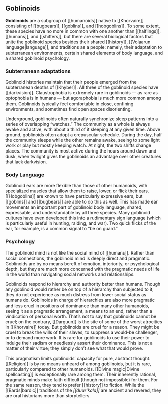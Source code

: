 ## Goblinoids

**Goblinoids** are a subgroup of [[humanoids]]
native to [[Khorvaire]] consisting of [[bugbears]],
[[goblins]], and [[hobgoblins]]. To some extent,
these species have no more in common with one
another than [[halflings]], [[humans]], and
[[shifters]], but there are several biological
factors that unite the goblinoid species besides
their shared [[history]],
[[Volaarun language|language]], and traditions as
a people: namely, their adaptation to subterranean
environments, certain shared elements of body
language, and a shared goblinoid psychology.

### Subterranean adaptations

Goblinoid histories maintain that their people
emerged from the subterranean depths of [[Khyber]].
All three of the goblinoid species have
[[darkvision]]. Claustrophobia is extremely rare
in goblinoids — as rare as optophobia is in
humans — but agoraphobia is much more common
among them. Goblinoids typically feel comfortable
in close, confining environments, and sometimes
find open spaces disorienting.

Underground, goblinoids often naturally
synchronize sleep patterns into a series of
overlapping “watches.” The community as a whole is
always awake and active, with about a third of it
sleeping at any given time. Above ground,
goblinoids often adopt a crepuscular schedule.
During the day, half the community sleeps while
the other remains awake, seeing to some light
work or play but mostly keeping watch. At night,
the two shifts change places. The community is
most active during the hours around dawn and
dusk, when twilight gives the goblinoids an
advantage over other creatures that lack
darkvision.

### Body Language

Goblinoid ears are more flexible than those of
other humanoids, with specialized muscles that
allow them to raise, lower, or flick their ears.
[[Hobgoblins]] are known to have particularly
expressive ears, but [[goblins]] and [[bugbears]]
are able to do this as well. This has made ear
movements an important part of goblinoid body
language, shared, expressable, and understandable
by all three species. Many goblinoid cultures have
even developed this into a rudimentary sign
language (which is particularly useful in hunting,
raiding, and war). Two quick flicks of the ear,
for example, is a common signal to “be on guard.”

### Psychology

The goblinoid mind is not like the social mind
of [[humans]]. Rather than social connections,
the goblinoid mind is deeply direct and pragmatic.
Goblinoids are by no means bereft of emotion,
interiority, or psychological depth, but they are
much more concerned with the pragmatic needs of
life in the world than navigating social networks
and relationships.

Goblinoids respond to hierarchy and authority
better than humans. Though any goblinoid would
rather be on top of a hierarchy than subjected to
it, they do not experience as much distress from
lower social status as humans do. Goblinoids in
charge of hierarchies are also more pragmatic and
less cruel in positions of dominance than many
other humanoids, seeing it as a pragmatic
arrangement, a means to an end, rather than a
vindication of personal worth. That’s not to say
that goblinoids cannot be cruel; on the contrary,
[[Darguun]] is the site of some of the worst
atrocities in [[Khorvaire]] today. But goblinoids
are cruel for a reason. They might be cruel to
break the wills of their slaves, to suppress a
would-be challenger, or to demand more work. It
is rare for goblinoids to use their power to
indulge their sadism or needlessly assert their
dominance. This is not a matter of their virtue;
they simply don’t see what that would prove.

This pragmatism limits goblinoids’ capacity for
pure, abstract thought. [[Religion]] is by no
means unheard of among goblinoids, but it is
rare, particularly compared to other humanoids.
[[Divine magic|Divine spellcasting]] is
exceptionally rare among them. Their inherently
rational, pragmatic minds make faith difficult
(though not impossible) for them. For the same
reason, they tend to prefer [[history]] to
fiction.  While the [[Bards|bardic]] traditions
of the _[[duur'kala]]_ are ancient and revered,
they are oral historians more than storytellers.